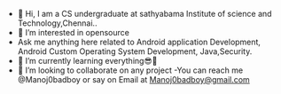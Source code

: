 - 👋 Hi, I am a CS undergraduate at sathyabama Institute of science and Technology,Chennai..
- 👀 I’m interested in opensource
- Ask me anything here related to Android application Development, Android Custom Operating System Development,
Java,Security.
- 🌱 I’m currently learning everything😎👀
- 💞️ I’m looking to collaborate on any project
-You can reach me @Manoj0badboy or say on Email at Manoj0badboy@gmail.com

<!---
Manoj0badboy/Manoj0badboy is a ✨ special ✨ repository because its `README.md` (this file) appears on your GitHub profile.
You can click the Preview link to take a look at your changes.
--->

